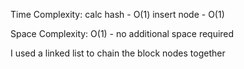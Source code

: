 Time Complexity:
calc hash - O(1)
insert node - O(1)

Space Complexity:
O(1) - no additional space required

I used a linked list to chain the block nodes together